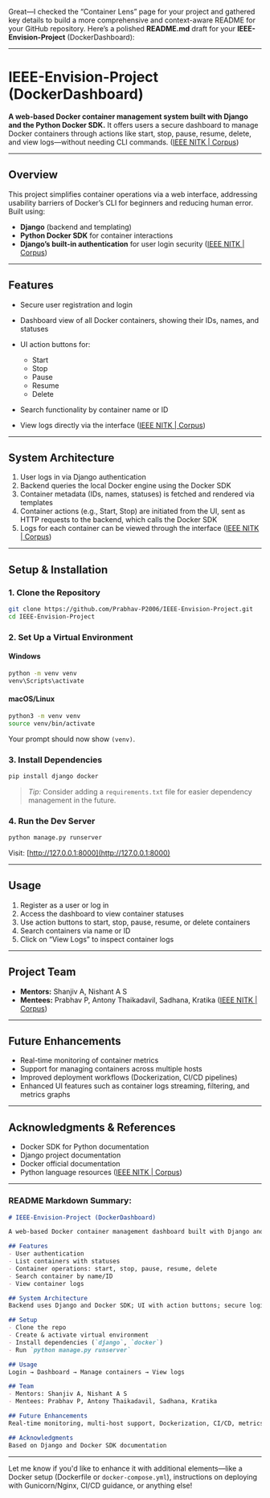 Great—I checked the “Container Lens” page for your project and gathered key details to build a more comprehensive and context-aware README for your GitHub repository. Here’s a polished **README.md** draft for your **IEEE-Envision-Project** (DockerDashboard):

---

# IEEE-Envision-Project (DockerDashboard)

**A web-based Docker container management system built with Django and the Python Docker SDK.** It offers users a secure dashboard to manage Docker containers through actions like start, stop, pause, resume, delete, and view logs—without needing CLI commands. ([IEEE NITK | Corpus][1])

---

## Overview

This project simplifies container operations via a web interface, addressing usability barriers of Docker’s CLI for beginners and reducing human error. Built using:

* **Django** (backend and templating)
* **Python Docker SDK** for container interactions
* **Django’s built-in authentication** for user login security ([IEEE NITK | Corpus][1])

---

## Features

* Secure user registration and login
* Dashboard view of all Docker containers, showing their IDs, names, and statuses
* UI action buttons for:

  * Start
  * Stop
  * Pause
  * Resume
  * Delete
* Search functionality by container name or ID
* View logs directly via the interface ([IEEE NITK | Corpus][1])

---

## System Architecture

1. User logs in via Django authentication
2. Backend queries the local Docker engine using the Docker SDK
3. Container metadata (IDs, names, statuses) is fetched and rendered via templates
4. Container actions (e.g., Start, Stop) are initiated from the UI, sent as HTTP requests to the backend, which calls the Docker SDK
5. Logs for each container can be viewed through the interface ([IEEE NITK | Corpus][1])

---

## Setup & Installation

### 1. Clone the Repository

```bash
git clone https://github.com/Prabhav-P2006/IEEE-Envision-Project.git
cd IEEE-Envision-Project
```

### 2. Set Up a Virtual Environment

#### Windows

```bash
python -m venv venv
venv\Scripts\activate
```

#### macOS/Linux

```bash
python3 -m venv venv
source venv/bin/activate
```

Your prompt should now show `(venv)`.

### 3. Install Dependencies

```bash
pip install django docker
```

> *Tip:* Consider adding a `requirements.txt` file for easier dependency management in the future.

### 4. Run the Dev Server

```bash
python manage.py runserver
```

Visit: [http://127.0.0.1:8000](http://127.0.0.1:8000)

---

## Usage

1. Register as a user or log in
2. Access the dashboard to view container statuses
3. Use action buttons to start, stop, pause, resume, or delete containers
4. Search containers via name or ID
5. Click on “View Logs” to inspect container logs

---

## Project Team

* **Mentors:** Shanjiv A, Nishant A S
* **Mentees:** Prabhav P, Antony Thaikadavil, Sadhana, Kratika ([IEEE NITK | Corpus][1])

---

## Future Enhancements

* Real-time monitoring of container metrics
* Support for managing containers across multiple hosts
* Improved deployment workflows (Dockerization, CI/CD pipelines)
* Enhanced UI features such as container logs streaming, filtering, and metrics graphs

---

## Acknowledgments & References

* Docker SDK for Python documentation
* Django project documentation
* Docker official documentation
* Python language resources ([IEEE NITK | Corpus][1])

---

### README Markdown Summary:

```markdown
# IEEE-Envision-Project (DockerDashboard)

A web-based Docker container management dashboard built with Django and Python Docker SDK. Simplifies Docker operations via a secure UI.

## Features
- User authentication
- List containers with statuses
- Container operations: start, stop, pause, resume, delete
- Search container by name/ID
- View container logs

## System Architecture
Backend uses Django and Docker SDK; UI with action buttons; secure login.

## Setup
- Clone the repo
- Create & activate virtual environment
- Install dependencies (`django`, `docker`)
- Run `python manage.py runserver`

## Usage
Login → Dashboard → Manage containers → View logs

## Team
- Mentors: Shanjiv A, Nishant A S  
- Mentees: Prabhav P, Antony Thaikadavil, Sadhana, Kratika

## Future Enhancements
Real-time monitoring, multi-host support, Dockerization, CI/CD, metrics dashboard.

## Acknowledgments
Based on Django and Docker SDK documentation
```

---

Let me know if you'd like to enhance it with additional elements—like a Docker setup (Dockerfile or `docker-compose.yml`), instructions on deploying with Gunicorn/Nginx, CI/CD guidance, or anything else!

[1]: https://ieee.nitk.ac.in/virtual_expo/report/123?utm_source=chatgpt.com "Container Lens | Virtual Expo | Corpus - IEEE NITK"
